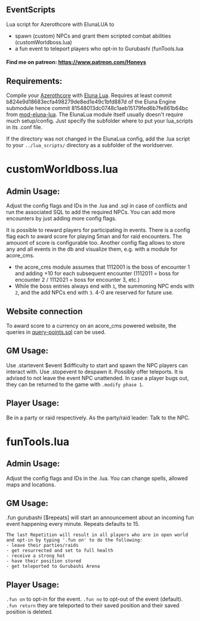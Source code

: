 ## EventScripts
Lua script for Azerothcore with ElunaLUA to
- spawn (custom) NPCs and grant them scripted combat abilities (customWorldboss.lua)
- a fun event to teleport players who opt-in to Gurubashi (funTools.lua


#### Find me on patreon: https://www.patreon.com/Honeys

## Requirements:
Compile your [Azerothcore](https://github.com/azerothcore/azerothcore-wotlk) with [Eluna Lua](https://www.azerothcore.org/catalogue-details.html?id=131435473).
Requires at least commit b824e9d18683ecfa498279de8ed1e49c1bfd887d of the Eluna Engine submodule hence commit 81548013dc0748c1aeb15179fed6b7fe861b64bc from [mod-eluna-lua](https://github.com/azerothcore/mod-eluna-lua-engine).
The ElunaLua module itself usually doesn't require much setup/config. Just specify the subfolder where to put your lua_scripts in its .conf file.

If the directory was not changed in the ElunaLua config, add the .lua script to your `../lua_scripts/` directory as a subfolder of the worldserver.


# customWorldboss.lua
## Admin Usage:
Adjust the config flags and IDs in the .lua and .sql in case of conflicts and run the associated SQL to add the required NPCs. You can add more encounters by just adding more config flags.

It is possible to reward players for participating in events. There is a config flag each to award score for playing 5man and for raid encounters. The amouont of score is configurable too.
Another config flag allows to store any and all events in the db and visualize them, e.g. with a module for acore_cms.
-  the acore_cms module assumes that 1112001 is the boss of encounter 1 and adding +10 for each subsequent encounter (1112011 = boss for encounter 2 / 1112021 = boss for encounter 3, etc.)
-  While the boss entries always end with `1`, the summoning NPC ends with `2`, and the add NPCs end with `3`. 4-0 are reserved for future use.

## Website connection
To award score to a currency on an acore_cms powered website, the queries in [query-points.sql](https://github.com/55Honey/Acore_eventScripts/blob/main/scripts/query-points.sql) can be used.

## GM Usage:
Use .startevent $event $difficulty to start and spawn the NPC players can interact with. Use .stopevent to despawn it. Possibly offer teleports.
It is advised to not leave the event NPC unattended. In case a player bugs out, they can be returned to the game with `.modify phase 1`.

## Player Usage:
Be in a party or raid respectively. As the party/raid leader: Talk to the NPC. 

# funTools.lua
## Admin Usage:
Adjust the config flags and IDs in the .lua. You can change spells, allowed maps and locations.

## GM Usage:
.fun gurubashi [$repeats]
    will start an announcement about an incoming fun event happening every minute. Repeats defaults to 15.

    The last Repetition will result in all players who are in open world and opt-in by typing '.fun on' to do the following:
    - leave their parties/raids
    - get resurrected and set to full health
    - receive a strong hot
    - have their position stored
    - get teleported to Gurubashi Arena

## Player Usage:
`.fun on` to opt-in for the event.
`.fun no` to opt-out of the event (default).
`.fun return` they are teleported to their saved position and their saved position is deleted.